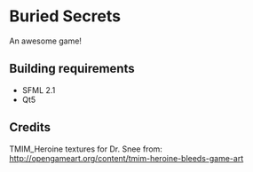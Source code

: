 Buried Secrets
=======
An awesome game!

Building requirements
-----
- SFML 2.1
- Qt5

Credits
-----
TMIM_Heroine textures for Dr. Snee from:
http://opengameart.org/content/tmim-heroine-bleeds-game-art
